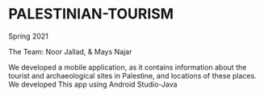 # PALESTINIAN-TOURISM
Spring 2021

The Team: Noor Jallad, & Mays Najar 

We developed a mobile application, as it contains information about the tourist and archaeological sites in Palestine, and locations of these places.
We developed This app using Android Studio-Java


